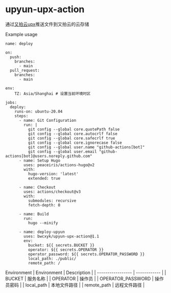 # upyun-upx-action
通过[又拍云upx](https://github.com/upyun/upx)推送文件到又拍云的云存储

Example usage

```
name: deploy

on:
  push:
    branches:
      - main
  pull_request:
    branches:
      - main

env:
    TZ: Asia/Shanghai # 设置当前环境时区

jobs:
  deploy:
    runs-on: ubuntu-20.04
    steps:
      - name: Git Configuration
        run: |
          git config --global core.quotePath false
          git config --global core.autocrlf false
          git config --global core.safecrlf true
          git config --global core.ignorecase false
          git config --global user.name "github-actions[bot]"
          git config --global user.email "github-actions[bot]@users.noreply.github.com"
      - name: Setup Hugo
        uses: peaceiris/actions-hugo@v2
        with:
          hugo-version: 'latest'
          extended: true
          
      - name: Checkout
        uses: actions/checkout@v3
        with:
          submodules: recursive
          fetch-depth: 0
          
      - name: Build
        run:
          hugo --minify
          
      - name: deploy-upyun
        uses: bwcxyk/upyun-upx-action@1.1
        env:
          bucket: ${{ secrets.BUCKET }}
          operator: ${{ secrets.OPERATOR }}
          operator_password: ${{ secrets.OPERATOR_PASSWORD }}
          local_path: ./public/
          remote_path: /
```
Environment
| Environment       | Description  |
| ----------------- | ------------ |
| BUCKET            | 服务名称     |
| OPERATOR          | 操作员       |
| OPERATOR_PASSWORD | 操作员密码   |
| local_path        | 本地文件路径 |
| remote_path       | 远程文件路径 |

